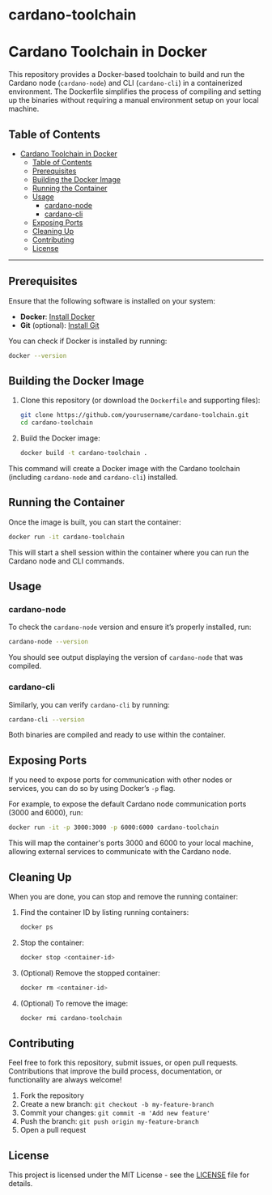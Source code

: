 # cardano-toolchain
# Cardano Toolchain in Docker

This repository provides a Docker-based toolchain to build and run the Cardano node (`cardano-node`) and CLI (`cardano-cli`) in a containerized environment. The Dockerfile simplifies the process of compiling and setting up the binaries without requiring a manual environment setup on your local machine.

## Table of Contents
- [Cardano Toolchain in Docker](#cardano-toolchain-in-docker)
  - [Table of Contents](#table-of-contents)
  - [Prerequisites](#prerequisites)
  - [Building the Docker Image](#building-the-docker-image)
  - [Running the Container](#running-the-container)
  - [Usage](#usage)
    - [cardano-node](#cardano-node)
    - [cardano-cli](#cardano-cli)
  - [Exposing Ports](#exposing-ports)
  - [Cleaning Up](#cleaning-up)
  - [Contributing](#contributing)
  - [License](#license)

---

## Prerequisites

Ensure that the following software is installed on your system:

- **Docker**: [Install Docker](https://docs.docker.com/get-docker/)
- **Git** (optional): [Install Git](https://git-scm.com/book/en/v2/Getting-Started-Installing-Git)

You can check if Docker is installed by running:
```bash
docker --version
```

## Building the Docker Image

1. Clone this repository (or download the `Dockerfile` and supporting files):

   ```bash
   git clone https://github.com/yourusername/cardano-toolchain.git
   cd cardano-toolchain
   ```

2. Build the Docker image:

   ```bash
   docker build -t cardano-toolchain .
   ```

This command will create a Docker image with the Cardano toolchain (including `cardano-node` and `cardano-cli`) installed.

## Running the Container

Once the image is built, you can start the container:

```bash
docker run -it cardano-toolchain
```

This will start a shell session within the container where you can run the Cardano node and CLI commands.

## Usage

### cardano-node

To check the `cardano-node` version and ensure it’s properly installed, run:

```bash
cardano-node --version
```

You should see output displaying the version of `cardano-node` that was compiled.

### cardano-cli

Similarly, you can verify `cardano-cli` by running:

```bash
cardano-cli --version
```

Both binaries are compiled and ready to use within the container.

## Exposing Ports

If you need to expose ports for communication with other nodes or services, you can do so by using Docker’s `-p` flag.

For example, to expose the default Cardano node communication ports (3000 and 6000), run:

```bash
docker run -it -p 3000:3000 -p 6000:6000 cardano-toolchain
```

This will map the container's ports 3000 and 6000 to your local machine, allowing external services to communicate with the Cardano node.

## Cleaning Up

When you are done, you can stop and remove the running container:

1. Find the container ID by listing running containers:

   ```bash
   docker ps
   ```

2. Stop the container:

   ```bash
   docker stop <container-id>
   ```

3. (Optional) Remove the stopped container:

   ```bash
   docker rm <container-id>
   ```

4. (Optional) To remove the image:

   ```bash
   docker rmi cardano-toolchain
   ```

## Contributing

Feel free to fork this repository, submit issues, or open pull requests. Contributions that improve the build process, documentation, or functionality are always welcome!

1. Fork the repository
2. Create a new branch: `git checkout -b my-feature-branch`
3. Commit your changes: `git commit -m 'Add new feature'`
4. Push the branch: `git push origin my-feature-branch`
5. Open a pull request

## License

This project is licensed under the MIT License - see the [LICENSE](LICENSE) file for details.
